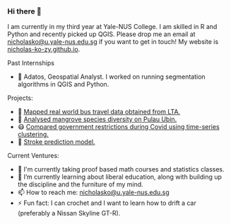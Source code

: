 ### Hi there 👋

I am currently in my third year at Yale-NUS College. I am skilled in R and Python and recently picked up QGIS.
Please drop me an email at nicholasko@u.yale-nus.edu.sg if you want to get in touch! My website is [nicholas-ko-zy.github.io](https://nicholas-ko-zy.github.io/).

Past Internships
- :satellite: Adatos, Geospatial Analyst. I worked on running segmentation algorithms in QGIS and Python.

Projects:
- :bus: [Mapped real world bus travel data obtained from LTA.](https://nicholas-ko-zy.github.io/projects/migrant-workers.html)
- :palm_tree: [Analysed mangrove species diversity on Pulau Ubin.](https://nicholas-ko-zy.github.io/projects/covid_dtw.html)
- :mask: [Compared government restrictions during Covid using time-series clustering.](https://nicholas-ko-zy.github.io/projects/covid_dtw.html)
- :syringe: [Stroke prediction model.](https://nicholas-ko-zy.github.io/projects/stroke.html)

Current Ventures:
- 🔭 I'm currently taking proof based math courses and statistics classes.
- 🌱 I’m currently learning about liberal education, along with building up the discipline and the furniture of my mind.
- 📫 How to reach me: nicholasko@u.yale-nus.edu.sg
- ⚡ Fun fact: I can crochet and I want to learn how to drift a car (preferably a Nissan Skyline GT-R).

